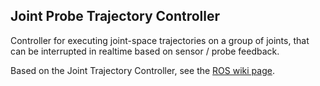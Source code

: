 ## Joint Probe Trajectory Controller ##

Controller for executing joint-space trajectories on a group of joints, that can be interrupted in realtime based on sensor / probe feedback.

Based on the Joint Trajectory Controller, see the [ROS wiki page](http://wiki.ros.org/joint_trajectory_controller).

